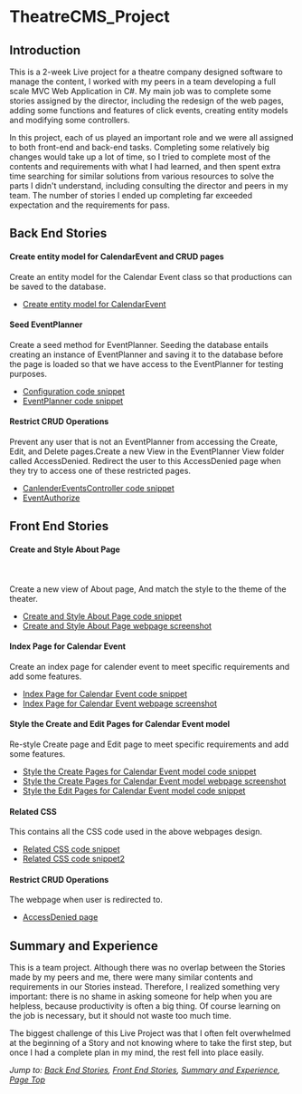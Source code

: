 # TheatreCMS_Project

## Introduction

This is a 2-week Live project for a theatre company designed software to manage the content, I worked with my peers in a team developing a full scale MVC Web Application in C#. My main job was to complete some stories assigned by the director, including the redesign of the web pages, adding some functions and features of click events, creating entity models and modifying some controllers.

In this project, each of us played an important role and we were all assigned to both front-end and back-end tasks. Completing some relatively big changes would take up a lot of time, so I tried to complete most of the contents and requirements with what I had learned, and then spent extra time searching for similar solutions from various resources to solve the parts I didn't understand, including consulting the director and peers in my team. The number of stories I ended up completing far exceeded expectation and the requirements for pass.

## Back End Stories

#### Create entity model for CalendarEvent and CRUD pages
Create an entity model for the Calendar Event class so that productions can be saved to the database.
* [Create entity model for CalendarEvent](https://github.com/Jiaha0-Zhang/TheatreCMS_Project/blob/main/Stories/CalendarEventProps.png)


#### Seed EventPlanner
Create a seed method for EventPlanner. Seeding the database entails creating an instance of EventPlanner and saving it to the database before the page is loaded so that we have access to the EventPlanner for testing purposes.
* [Configuration code snippet](https://github.com/Jiaha0-Zhang/TheatreCMS_Project/blob/main/Stories/Configuration.png)
* [EventPlanner code snippet](https://github.com/Jiaha0-Zhang/TheatreCMS_Project/blob/main/Stories/Eventplanner.png)

#### Restrict CRUD Operations
Prevent any user that is not an EventPlanner from accessing the Create, Edit, and Delete pages.Create a new View in the EventPlanner View folder called AccessDenied. Redirect the user to this AccessDenied page when they try to access one of these restricted pages.
* [CanlenderEventsController code snippet](https://github.com/Jiaha0-Zhang/TheatreCMS_Project/blob/main/Stories/CanlendarEventsController.png)
* [EventAuthorize](https://github.com/Jiaha0-Zhang/TheatreCMS_Project/blob/main/Stories/EventAuthorize.png)


## Front End Stories

#### Create and Style About Page
<br><br>Create a new view of About page, And match the style to the theme of the theater.
* [Create and Style About Page code snippet](https://github.com/Jiaha0-Zhang/TheatreCMS_Project/blob/main/Stories/About_cshtml.png)
* [Create and Style About Page webpage screenshot](https://github.com/Jiaha0-Zhang/TheatreCMS_Project/blob/main/Stories/AboutPage.png)

#### Index Page for Calendar Event
Create an index page for calender event to meet specific requirements and add some features.
* [Index Page for Calendar Event code snippet](https://github.com/Jiaha0-Zhang/TheatreCMS_Project/blob/main/Stories/index.png)
* [Index Page for Calendar Event webpage screenshot](https://github.com/Jiaha0-Zhang/TheatreCMS_Project/blob/main/Stories/IndexPage.png)

#### Style the Create and Edit Pages for Calendar Event model
Re-style Create page and Edit page to meet specific requirements and add some features.
* [Style the Create Pages for Calendar Event model code snippet](https://github.com/Jiaha0-Zhang/TheatreCMS_Project/blob/main/Stories/Create.png)
* [Style the Create Pages for Calendar Event model webpage screenshot](https://github.com/Jiaha0-Zhang/TheatreCMS_Project/blob/main/Stories/CreatePage.png)
* [Style the Edit Pages for Calendar Event model code snippet](https://github.com/Jiaha0-Zhang/TheatreCMS_Project/blob/main/Stories/Edit.png)

#### Related CSS
This contains all the CSS code used in the above webpages design.
* [Related CSS code snippet](https://github.com/Jiaha0-Zhang/TheatreCMS_Project/blob/main/Stories/ProdCss.png)
* [Related CSS code snippet2](https://github.com/Jiaha0-Zhang/TheatreCMS_Project/blob/main/Stories/SiteCss.png)

#### Restrict CRUD Operations
The webpage when user is redirected to.
* [AccessDenied page](https://github.com/Jiaha0-Zhang/TheatreCMS_Project/blob/main/Stories/AccessDenied.png)

## Summary and Experience

This is a team project. Although there was no overlap between the Stories made by my peers and me, there were many similar contents and requirements in our Stories instead. Therefore, I realized something very important: there is no shame in asking someone for help when you are helpless, because productivity is often a big thing. Of course learning on the job is necessary, but it should not waste too much time.

The biggest challenge of this Live Project was that I often felt overwhelmed at the beginning of a Story and not knowing where to take the first step, but once I had a complete plan in my mind, the rest fell into place easily. 


*Jump to: [Back End Stories](#back-end-stories), [Front End Stories](#front-end-stories), [Summary and Experience](#other-skills-learned), [Page Top](#live-project)*



